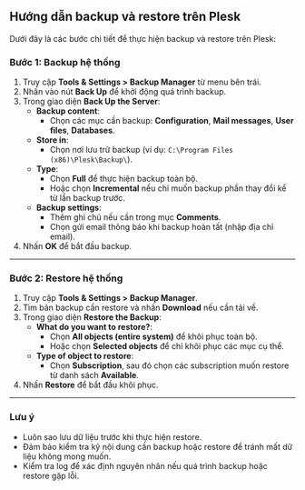 ## Hướng dẫn backup và restore trên Plesk

Dưới đây là các bước chi tiết để thực hiện backup và restore trên Plesk:

### Bước 1: Backup hệ thống
1. Truy cập **Tools & Settings > Backup Manager** từ menu bên trái.
2. Nhấn vào nút **Back Up** để khởi động quá trình backup.
3. Trong giao diện **Back Up the Server**:
   - **Backup content**:
     - Chọn các mục cần backup: **Configuration**, **Mail messages**, **User files**, **Databases**.
   - **Store in**:
     - Chọn nơi lưu trữ backup (ví dụ: `C:\Program Files (x86)\Plesk\Backup\`).
   - **Type**:
     - Chọn **Full** để thực hiện backup toàn bộ.
     - Hoặc chọn **Incremental** nếu chỉ muốn backup phần thay đổi kể từ lần backup trước.
   - **Backup settings**:
     - Thêm ghi chú nếu cần trong mục **Comments**.
     - Chọn gửi email thông báo khi backup hoàn tất (nhập địa chỉ email).
4. Nhấn **OK** để bắt đầu backup.

---

### Bước 2: Restore hệ thống
1. Truy cập **Tools & Settings > Backup Manager**.
2. Tìm bản backup cần restore và nhấn **Download** nếu cần tải về.
3. Trong giao diện **Restore the Backup**:
   - **What do you want to restore?**:
     - Chọn **All objects (entire system)** để khôi phục toàn bộ.
     - Hoặc chọn **Selected objects** để chỉ khôi phục các mục cụ thể.
   - **Type of object to restore**:
     - Chọn **Subscription**, sau đó chọn các subscription muốn restore từ danh sách **Available**.
4. Nhấn **Restore** để bắt đầu khôi phục.

---

### Lưu ý
- Luôn sao lưu dữ liệu trước khi thực hiện restore.
- Đảm bảo kiểm tra kỹ nội dung cần backup hoặc restore để tránh mất dữ liệu không mong muốn.
- Kiểm tra log để xác định nguyên nhân nếu quá trình backup hoặc restore gặp lỗi.
